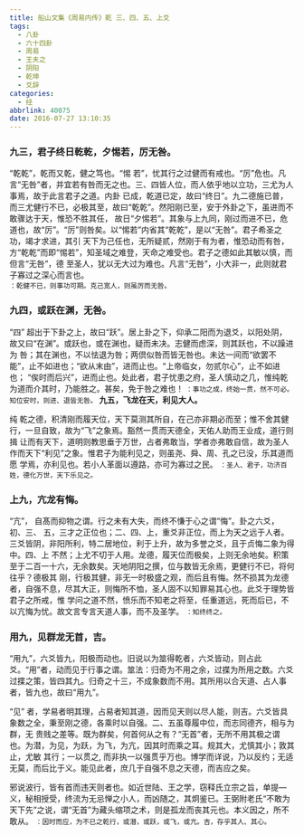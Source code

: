 ```yaml
---
title: 船山文集《周易内传》乾 三、四、五、上爻
tags:
  - 八卦
  - 六十四卦
  - 周易
  - 王夫之
  - 阴阳
  - 乾坤
  - 爻辞
categories:
  - 经
abbrlink: 40075
date: 2016-07-27 13:10:35
---
```

### **九三，君子终日乾乾，夕惕若，厉无咎。**

“乾乾”，乾而又乾，健之笃也。“惕 若”，忧其行之过健而有戒也。“厉”危也。凡言“无咎”者，并宜若有咎而无之也。三、四皆人位，而人依乎地以立功，三尤为人事焉，故于此言君子之道。内卦 已成，乾道已定，故曰“终日”。九二德施已普，而三尤健行不已，必极其至，故曰“乾乾”。然阳刚已至，安于外卦之下，虽进而不敢骤达于天，惟恐不胜其任， 故日“夕惕若”。其象与上九同，刚过而进不已，危道也，故“厉”。“厉”则咎矣。以“惕若”内省其“乾乾”，是以“无咎”。君子希圣之功，竭才求进，其引 天下为己任也，无所疑贰，然刚于有为者，惟恐动而有咎，方“乾乾”而即“惕若”，知圣域之难登，天命之难受也。君子之德如此其敏以慎，而但言“无咎”，德 至圣人，犹以无大过为难也。凡言“无咎”，小大非一，此则就君子寡过之深心而言也。  
`：乾健不已，则事功可期。克己宽人，则虽厉而无咎。`  

### **九四，或跃在渊，无咎。**  

“四” 超出于下卦之上，故曰“跃”。居上卦之下，仰承二阳而为退爻，以阳处阴，故又曰“在渊”。或跃也，或在渊也，疑而未决。志健而虑深，则其跃也，不以躁进为 咎；其在渊也，不以怯退为咎；两倶似咎而皆无咎也。未达一间而“欲罢不能”，止不如进也；“欲从末由”，进而止也。“上帝临女，勿贰尔心”，止不如进也； “俟时而后兴”，进而止也。处此者，君子忧患之府，圣人慎动之几，惟纯乾为道而介其时，乃能胜之。甚矣，免于咎之难也！
`：事功之成，终始一贯，然不可必。知位安时，则进、退皆无咎。`
**九五，飞龙在天，利见大人。**

纯 乾之德，积清刚而履天位，天下莫测其所自，在己亦非期必而至；惟不舍其健行，一旦自致，故为“飞”之象焉。豁然一贯而天德全，天佑人助而王业成，道行则揖 让而有天下，道明则教思垂于万世，占者弗敢当，学者亦弗敢自信，故为圣人作而天下“利见”之象。惟君子为能利见之，则虽尧、舜、周、孔之已没，乐其道而愿 学焉，亦利见也。若小人革面以遵路，亦可为寡过之民。
`：圣人、君子，功济百姓，德化万世，天下乐见之。`  

### **上九，亢龙有悔。**  

“亢”， 自髙而抑物之谓。行之未有大失，而终不慊于心之谓“悔”。卦之六爻，初、三、 五，三才之正位也；二、四、上，重爻非正位，而上为天之远于人者。三爻皆阴，非阳所利，特二居地位，利于上升，故为多誉之爻，且于贞悔二象为得中。四、上 不然；上尤不切于人用。龙德，履天位而极矣，上则无余地矣。积策至于二百一十六，无余数矣。天地阴阳之撰，位与数皆无余焉，更健行不已，将何往乎？德极其 刚，行极其健，非无一时极盛之观，而后且有悔。然不损其为龙德者，自强不息，尽其大正，则悔所不恤，圣人固不以知罪易其心也。此爻于理势皆君子之所戒，惟 学问之道不然，愤乐而不知老之将至，任重道远，死而后已，不以亢悔为忧。故文言专言天道人事，而不及圣学。
`：知终终之。`  

### **用九，见群龙无首，吉。**

“用九”，六爻皆九，阳极而动也。旧说以为筮得乾者，六爻皆动，则占此爻。“用”者，动而见于行事之谓。筮法：归奇为不用之余，过揲为所用之数。六爻过揲之策，皆四其九。归奇之十三，不成象数而不用。其所用以合天道、占人事者，皆九也，故曰“用九”。

“见” 者，学易者明其理，占易者知其道，因而见天则以尽人能，则吉。六爻皆具象数之全，秉至刚之德，各乘时以自强。二、五虽尊履中位，而志同德齐，相与为群，无 贵贱之差等。既为群矣，何首何从之有？“无首”者，无所不用其极之谓也。为潜，为见，为跃，为飞，为亢，因其时而乘之耳。规其大，尤慎其小；敦其止，尤敏 其行；一以贯之, 而非执一以强贯乎万也。博学而详说，乃以反约；无适无莫，而后比于义。能见此者，庶几于自强不息之天德，而吉应之矣。

邪说波行，皆有首而违天则者也。如近世陆、王之学，窃释氏立宗之旨，单提—义，秘相授受，终流为无忌惮之小人，而凶随之，其炯鉴已。王弼附老氏“不敢为天下先”之说，谓“无首”为藏头缩项之术，则是孤龙而丧其元也。本义因之，所不敢从。
`：因时而应，为不已之乾行，或潜，或跃，或飞，或亢。吉，存乎其人、其心。`
</div>